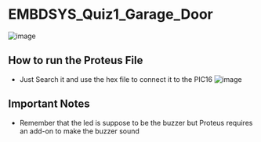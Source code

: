 # EMBDSYS_Quiz1_Garage_Door
![image](https://github.com/kenaniscoding/EMBDSYS_Quiz1_Garage_Door/assets/112913035/d39c172d-6a80-469c-a2dd-4c866487e558)
## How to run the Proteus File
- Just Search it and use the hex file to connect it to the PIC16
![image](https://github.com/kenaniscoding/EMBDSYS_Quiz1_Garage_Door/assets/112913035/c0274f18-1196-414c-9f93-581ab6836fc9)
## Important Notes
- Remember that the led is suppose to be the buzzer but Proteus requires an add-on to make the buzzer sound 
